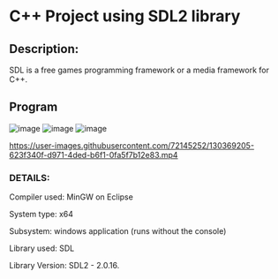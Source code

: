 
# C++ Project using SDL2 library





## Description: 
SDL is a free games programming framework or a media framework for C++.


## Program

![image](https://user-images.githubusercontent.com/72145252/130420430-7c938bc2-b98e-4b58-b3e1-5123c41f0f1d.png) ![image](https://user-images.githubusercontent.com/72145252/130420454-f4a60796-7535-410d-8ee2-90245026fbdd.png) ![image](https://user-images.githubusercontent.com/72145252/130420468-391f8222-747f-40cb-9613-4c4a18f38d2c.png)




https://user-images.githubusercontent.com/72145252/130369205-623f340f-d971-4ded-b6f1-0fa5f7b12e83.mp4



### DETAILS:

Compiler used: MinGW on Eclipse

System type: x64

Subsystem: windows application (runs without the console)

Library used: SDL

Library Version: SDL2 - 2.0.16.
